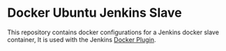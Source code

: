 Docker Ubuntu Jenkins Slave
===========================

This repository contains docker configurations for a Jenkins docker slave container,
It is used with the Jenkins [Docker Plugin](https://wiki.jenkins-ci.org/display/JENKINS/Docker+Plugin).
